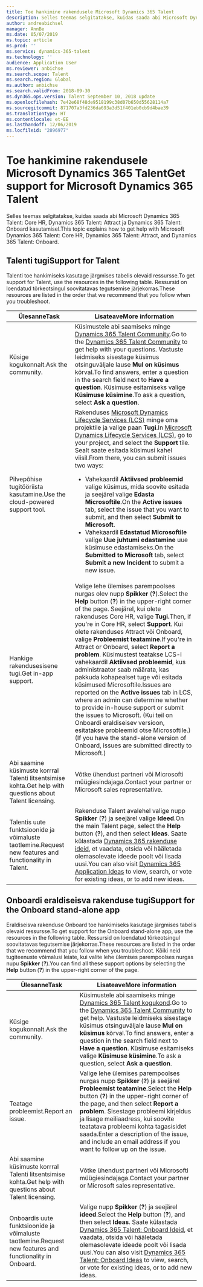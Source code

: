 ```yaml
---
title: Toe hankimine rakendusele Microsoft Dynamics 365 Talent
description: Selles teemas selgitatakse, kuidas saada abi Microsoft Dynamics 365 Talent kasutamisel.
author: andreabichsel
manager: AnnBe
ms.date: 05/07/2019
ms.topic: article
ms.prod: ''
ms.service: dynamics-365-talent
ms.technology: ''
audience: Application User
ms.reviewer: anbichse
ms.search.scope: Talent
ms.search.region: Global
ms.author: anbichse
ms.search.validFrom: 2018-09-30
ms.dyn365.ops.version: Talent September 10, 2018 update
ms.openlocfilehash: 7e42e68f48de9518199c38d07b650d55628114a7
ms.sourcegitcommit: 871707a3fd236da693a3d51f401eb0cb9d4bae39
ms.translationtype: HT
ms.contentlocale: et-EE
ms.lasthandoff: 12/06/2019
ms.locfileid: "2896977"
---
```

# <a name="get-support-for-microsoft-dynamics-365-talent"></a><span data-ttu-id="b7a0e-103">Toe hankimine rakendusele Microsoft Dynamics 365 Talent</span><span class="sxs-lookup"><span data-stu-id="b7a0e-103">Get support for Microsoft Dynamics 365 Talent</span></span>

<span data-ttu-id="b7a0e-104">Selles teemas selgitatakse, kuidas saada abi Microsoft Dynamics 365 Talent: Core HR, Dynamics 365 Talent: Attract ja Dynamics 365 Talent: Onboard kasutamisel.</span><span class="sxs-lookup"><span data-stu-id="b7a0e-104">This topic explains how to get help with Microsoft Dynamics 365 Talent: Core HR, Dynamics 365 Talent: Attract, and Dynamics 365 Talent: Onboard.</span></span>

## <a name="support-for-talent"></a><span data-ttu-id="b7a0e-105">Talenti tugi</span><span class="sxs-lookup"><span data-stu-id="b7a0e-105">Support for Talent</span></span>

<span data-ttu-id="b7a0e-106">Talenti toe hankimiseks kasutage järgmises tabelis olevaid ressursse.</span><span class="sxs-lookup"><span data-stu-id="b7a0e-106">To get support for Talent, use the resources in the following table.</span></span> <span data-ttu-id="b7a0e-107">Ressursid on loendatud tõrkeotsingul soovitatavas tegutsemise järjekorras.</span><span class="sxs-lookup"><span data-stu-id="b7a0e-107">These resources are listed in the order that we recommend that you follow when you troubleshoot.</span></span>

| <span data-ttu-id="b7a0e-108">Ülesanne</span><span class="sxs-lookup"><span data-stu-id="b7a0e-108">Task</span></span> | <span data-ttu-id="b7a0e-109">Lisateave</span><span class="sxs-lookup"><span data-stu-id="b7a0e-109">More information</span></span> |
|------|------------------|
| <span data-ttu-id="b7a0e-110">Küsige kogukonnalt.</span><span class="sxs-lookup"><span data-stu-id="b7a0e-110">Ask the community.</span></span> | <span data-ttu-id="b7a0e-111">Küsimustele abi saamiseks minge [Dynamics 365 Talent Community](https://community.dynamics.com/365/talent).</span><span class="sxs-lookup"><span data-stu-id="b7a0e-111">Go to the [Dynamics 365 Talent Community](https://community.dynamics.com/365/talent) to get help with your questions.</span></span> <span data-ttu-id="b7a0e-112">Vastuste leidmiseks sisestage küsimus otsinguväljale lause **Mul on küsimus** kõrval.</span><span class="sxs-lookup"><span data-stu-id="b7a0e-112">To find answers, enter a question in the search field next to **Have a question**.</span></span> <span data-ttu-id="b7a0e-113">Küsimuse esitamiseks valige **Küsimuse küsimine**.</span><span class="sxs-lookup"><span data-stu-id="b7a0e-113">To ask a question, select **Ask a question**.</span></span> |
| <span data-ttu-id="b7a0e-114">Pilvepõhise tugitööriista kasutamine.</span><span class="sxs-lookup"><span data-stu-id="b7a0e-114">Use the cloud-powered support tool.</span></span> | <span data-ttu-id="b7a0e-115">Rakenduses [Microsoft Dynamics Lifecycle Services (LCS)](https://lcs.dynamics.com/) minge oma projektile ja valige paan **Tugi**.</span><span class="sxs-lookup"><span data-stu-id="b7a0e-115">In [Microsoft Dynamics Lifecycle Services (LCS)](https://lcs.dynamics.com/), go to your project, and select the **Support** tile.</span></span> <span data-ttu-id="b7a0e-116">Sealt saate esitada küsimusi kahel viisil.</span><span class="sxs-lookup"><span data-stu-id="b7a0e-116">From there, you can submit issues two ways:</span></span><ul><li><span data-ttu-id="b7a0e-117">Vahekaardil **Aktiivsed probleemid** valige küsimus, mida soovite esitada ja seejärel valige **Edasta Microsoftile**.</span><span class="sxs-lookup"><span data-stu-id="b7a0e-117">On the **Active issues** tab, select the issue that you want to submit, and then select **Submit to Microsoft**.</span></span></li><li><span data-ttu-id="b7a0e-118">Vahekaardil **Edastatud Microsoftile** valige **Uue juhtumi edastamine** uue küsimuse edastamiseks.</span><span class="sxs-lookup"><span data-stu-id="b7a0e-118">On the **Submitted to Microsoft** tab, select **Submit a new Incident** to submit a new issue.</span></span></li></ul> |
| <span data-ttu-id="b7a0e-119">Hankige rakendusesisene tugi.</span><span class="sxs-lookup"><span data-stu-id="b7a0e-119">Get in-app support.</span></span> | <span data-ttu-id="b7a0e-120">Valige lehe ülemises parempoolses nurgas olev nupp **Spikker** (**?**).</span><span class="sxs-lookup"><span data-stu-id="b7a0e-120">Select the **Help** button (**?**) in the upper-right corner of the page.</span></span> <span data-ttu-id="b7a0e-121">Seejärel, kui olete rakenduses Core HR, valige **Tugi.**</span><span class="sxs-lookup"><span data-stu-id="b7a0e-121">Then, if you're in Core HR, select **Support**.</span></span> <span data-ttu-id="b7a0e-122">Kui olete rakenduses Attract või Onboard, valige **Probleemist teatamine**.</span><span class="sxs-lookup"><span data-stu-id="b7a0e-122">If you're in Attract or Onboard, select **Report a problem**.</span></span> <span data-ttu-id="b7a0e-123">Küsimustest teatakse LCS-i vahekaardil **Aktiivsed probleemid**, kus administraator saab määrata, kas pakkuda kohapealset tuge või esitada küsimused Microsoftile.</span><span class="sxs-lookup"><span data-stu-id="b7a0e-123">Issues are reported on the **Active issues** tab in LCS, where an admin can determine whether to provide in-house support or submit the issues to Microsoft.</span></span> <span data-ttu-id="b7a0e-124">(Kui teil on Onboardi eraldiseisev versioon, esitatakse probleemid otse Microsoftile.)</span><span class="sxs-lookup"><span data-stu-id="b7a0e-124">(If you have the stand-alone version of Onboard, issues are submitted directly to Microsoft.)</span></span> |
| <span data-ttu-id="b7a0e-125">Abi saamine küsimuste korrral Talenti litsentsimise kohta.</span><span class="sxs-lookup"><span data-stu-id="b7a0e-125">Get help with questions about Talent licensing.</span></span> | <span data-ttu-id="b7a0e-126">Võtke ühendust partneri või Microsofti müügiesindajaga.</span><span class="sxs-lookup"><span data-stu-id="b7a0e-126">Contact your partner or Microsoft sales representative.</span></span> |
| <span data-ttu-id="b7a0e-127">Talentis uute funktsioonide ja võimaluste taotlemine.</span><span class="sxs-lookup"><span data-stu-id="b7a0e-127">Request new features and functionality in Talent.</span></span> | <span data-ttu-id="b7a0e-128">Rakenduse Talent avalehel valige nupp **Spikker** (**?**) ja seejärel valige **Ideed**.</span><span class="sxs-lookup"><span data-stu-id="b7a0e-128">On the main Talent page, select the **Help** button (**?**), and then select **Ideas**.</span></span> <span data-ttu-id="b7a0e-129">Saate külastada [Dynamics 365 rakenduse ideid](https://experience.dynamics.com/ideas/), et vaadata, otsida või hääletada olemasolevate ideede poolt või lisada uusi.</span><span class="sxs-lookup"><span data-stu-id="b7a0e-129">You can also visit [Dynamics 365 Application Ideas](https://experience.dynamics.com/ideas/) to view, search, or vote for existing ideas, or to add new ideas.</span></span> |

## <a name="support-for-the-onboard-stand-alone-app"></a><span data-ttu-id="b7a0e-130">Onboardi eraldiseisva rakenduse tugi</span><span class="sxs-lookup"><span data-stu-id="b7a0e-130">Support for the Onboard stand-alone app</span></span>

<span data-ttu-id="b7a0e-131">Eraldiseisva rakenduse Onboard toe hankimiseks kasutage järgmises tabelis olevaid ressursse.</span><span class="sxs-lookup"><span data-stu-id="b7a0e-131">To get support for the Onboard stand-alone app, use the resources in the following table.</span></span> <span data-ttu-id="b7a0e-132">Ressursid on loendatud tõrkeotsingul soovitatavas tegutsemise järjekorras.</span><span class="sxs-lookup"><span data-stu-id="b7a0e-132">These resources are listed in the order that we recommend that you follow when you troubleshoot.</span></span> <span data-ttu-id="b7a0e-133">Kõiki neid tugiteenuste võimalusi leiate, kui valite lehe ülemises parempoolses nurgas nupu **Spikker** (**?**).</span><span class="sxs-lookup"><span data-stu-id="b7a0e-133">You can find all these support options by selecting the **Help** button (**?**) in the upper-right corner of the page.</span></span>

| <span data-ttu-id="b7a0e-134">Ülesanne</span><span class="sxs-lookup"><span data-stu-id="b7a0e-134">Task</span></span> | <span data-ttu-id="b7a0e-135">Lisateave</span><span class="sxs-lookup"><span data-stu-id="b7a0e-135">More information</span></span> |
|------|------------------|
| <span data-ttu-id="b7a0e-136">Küsige kogukonnalt.</span><span class="sxs-lookup"><span data-stu-id="b7a0e-136">Ask the community.</span></span> | <span data-ttu-id="b7a0e-137">Küsimustele abi saamiseks minge [Dynamics 365 Talent kogukond](https://community.dynamics.com/365/talent).</span><span class="sxs-lookup"><span data-stu-id="b7a0e-137">Go to the [Dynamics 365 Talent Community](https://community.dynamics.com/365/talent) to get help.</span></span> <span data-ttu-id="b7a0e-138">Vastuste leidmiseks sisestage küsimus otsinguväljale lause **Mul on küsimus** kõrval.</span><span class="sxs-lookup"><span data-stu-id="b7a0e-138">To find answers, enter a question in the search field next to **Have a question**.</span></span> <span data-ttu-id="b7a0e-139">Küsimuse esitamiseks valige **Küsimuse küsimine**.</span><span class="sxs-lookup"><span data-stu-id="b7a0e-139">To ask a question, select **Ask a question**.</span></span> |
| <span data-ttu-id="b7a0e-140">Teatage probleemist.</span><span class="sxs-lookup"><span data-stu-id="b7a0e-140">Report an issue.</span></span> | <span data-ttu-id="b7a0e-141">Valige lehe ülemises parempoolses nurgas nupp **Spikker** (**?**) ja seejärel **Probleemist teatamine**.</span><span class="sxs-lookup"><span data-stu-id="b7a0e-141">Select the **Help** button (**?**) in the upper-right corner of the page, and then select **Report a problem**.</span></span> <span data-ttu-id="b7a0e-142">Sisestage probleemi kirjeldus ja lisage meiliaadress, kui soovite teatatava probleemi kohta tagasisidet saada.</span><span class="sxs-lookup"><span data-stu-id="b7a0e-142">Enter a description of the issue, and include an email address if you want to follow up on the issue.</span></span> |
| <span data-ttu-id="b7a0e-143">Abi saamine küsimuste korrral Talenti litsentsimise kohta.</span><span class="sxs-lookup"><span data-stu-id="b7a0e-143">Get help with questions about Talent licensing.</span></span> | <span data-ttu-id="b7a0e-144">Võtke ühendust partneri või Microsofti müügiesindajaga.</span><span class="sxs-lookup"><span data-stu-id="b7a0e-144">Contact your partner or Microsoft sales representative.</span></span> |
| <span data-ttu-id="b7a0e-145">Onboardis uute funktsioonide ja võimaluste taotlemine.</span><span class="sxs-lookup"><span data-stu-id="b7a0e-145">Request new features and functionality in Onboard.</span></span> | <span data-ttu-id="b7a0e-146">Valige nupp **Spikker** (**?**) ja seejärel **ideed**.</span><span class="sxs-lookup"><span data-stu-id="b7a0e-146">Select the **Help** button (**?**), and then select **Ideas**.</span></span> <span data-ttu-id="b7a0e-147">Saate külastada [Dynamics 365 Talent: Onboard Ideid](https://experience.dynamics.com/ideas/categories/?forum=569a7fb2-8327-e911-a95a-000d3a4f3883&forumName=Dynamics%20365%20for%20Talent%3A%20Onboard), et vaadata, otsida või hääletada olemasolevate ideede poolt või lisada uusi.</span><span class="sxs-lookup"><span data-stu-id="b7a0e-147">You can also visit [Dynamics 365 Talent: Onboard Ideas](https://experience.dynamics.com/ideas/categories/?forum=569a7fb2-8327-e911-a95a-000d3a4f3883&forumName=Dynamics%20365%20for%20Talent%3A%20Onboard) to view, search, or vote for existing ideas, or to add new ideas.</span></span> |
